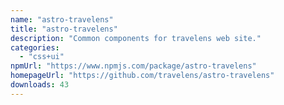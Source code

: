 ```yaml
---
name: "astro-travelens"
title: "astro-travelens"
description: "Common components for travelens web site."
categories:
  - "css+ui"
npmUrl: "https://www.npmjs.com/package/astro-travelens"
homepageUrl: "https://github.com/travelens/astro-travelens"
downloads: 43
---
```

